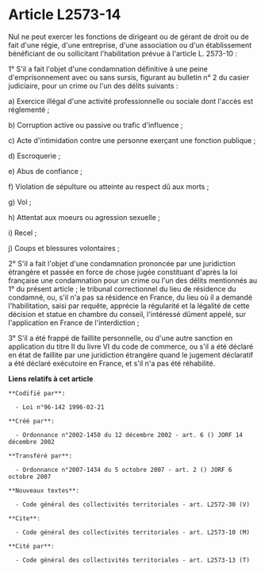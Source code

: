 # Article L2573-14

Nul ne peut exercer les fonctions de dirigeant ou de gérant de droit ou de fait d'une régie, d'une entreprise, d'une
association ou d'un établissement bénéficiant de ou sollicitant l'habilitation prévue à l'article L. 2573-10 :

1° S'il a fait l'objet d'une condamnation définitive à une peine d'emprisonnement avec ou sans sursis, figurant au bulletin
n° 2 du casier judiciaire, pour un crime ou l'un des délits suivants :

a) Exercice illégal d'une activité professionnelle ou sociale dont l'accès est réglementé ;

b) Corruption active ou passive ou trafic d'influence ;

c) Acte d'intimidation contre une personne exerçant une fonction publique ;

d) Escroquerie ;

e) Abus de confiance ;

f) Violation de sépulture ou atteinte au respect dû aux morts ;

g) Vol ;

h) Attentat aux moeurs ou agression sexuelle ;

i) Recel ;

j) Coups et blessures volontaires ;

2° S'il a fait l'objet d'une condamnation prononcée par une juridiction étrangère et passée en force de chose jugée
constituant d'après la loi française une condamnation pour un crime ou l'un des délits mentionnés au 1° du présent article ;
le tribunal correctionnel du lieu de résidence du condamné, ou, s'il n'a pas sa résidence en France, du lieu où il a demandé
l'habilitation, saisi par requête, apprécie la régularité et la légalité de cette décision et statue en chambre du conseil,
l'intéressé dûment appelé, sur l'application en France de l'interdiction ;

3° S'il a été frappé de faillite personnelle, ou d'une autre sanction en application du titre II du livre VI du code de
commerce, ou s'il a été déclaré en état de faillite par une juridiction étrangère quand le jugement déclaratif a été déclaré
exécutoire en France, et s'il n'a pas été réhabilité.

**Liens relatifs à cet article**

	**Codifié par**:

	  - Loi n°96-142 1996-02-21

	**Créé par**:

	  - Ordonnance n°2002-1450 du 12 décembre 2002 - art. 6 () JORF 14 décembre 2002

	**Transféré par**:

	  - Ordonnance n°2007-1434 du 5 octobre 2007 - art. 2 () JORF 6 octobre 2007

	**Nouveaux textes**:

	  - Code général des collectivités territoriales - art. L2572-30 (V)

	**Cite**:

	  - Code général des collectivités territoriales - art. L2573-10 (M)

	**Cité par**:

	  - Code général des collectivités territoriales - art. L2573-13 (T)
